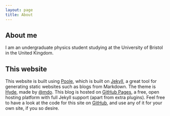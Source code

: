 ```yaml
---
layout: page
title: About
---
```


## About me

I am an undergraduate physics student studying at the University of Bristol in the United Kingdom.

## This website

This website is built using [Poole](getpoole.com), which is built on [Jekyll](jekyllrb.com), a great tool for generating static websites such as blogs from Markdown. The theme is [Hyde](hyde.getpoole.com), made by [@mdo](twitter.com/mdo). This blog is hosted on [GitHub Pages](pages.github.com), a free, open hosting platform with full Jekyll support (apart from extra plugins). Feel free to have a look at the code for this site on [GitHub](github.com/drewsberry/drewsberry.github.io), and use any of it for your own site, if you so desire.
